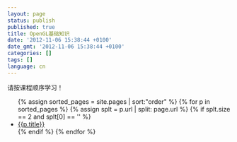 ```yaml
---
layout: page
status: publish
published: true
title: OpenGL基础知识
date: '2012-11-06 15:38:44 +0100'
date_gmt: '2012-11-06 15:38:44 +0100'
categories: []
tags: []
language: cn
---
```

<p>请按课程顺序学习！</p>
<ul class="tuto">
{% assign sorted_pages = site.pages | sort:"order" %}
{% for p in sorted_pages %}
  {% assign splt = p.url | split: page.url %}
  {% if splt.size == 2 and splt[0] == '' %}
    <li>
      <a class="page-link" href="{{p.url | prepend: site.baseurl}}">{{p.title}}</a>
    </li>
  {% endif %}
{% endfor %}
</ul>
